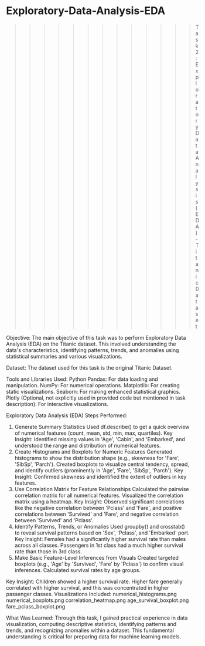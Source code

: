 # Exploratory-Data-Analysis-EDA

>>>>>>>>>>>>>Task 2: Exploratory Data Analysis (EDA) - Titanic Dataset

Objective:
The main objective of this task was to perform Exploratory Data Analysis (EDA) on the Titanic dataset. This involved understanding the data's characteristics, identifying patterns, trends, and anomalies using statistical summaries and various visualizations.

Dataset:
The dataset used for this task is the original Titanic Dataset.

Tools and Libraries Used:
Python
Pandas: For data loading and manipulation.
NumPy: For numerical operations.
Matplotlib: For creating static visualizations.
Seaborn: For making enhanced statistical graphics.
Plotly (Optional, not explicitly used in provided code but mentioned in task description): For interactive visualizations.

Exploratory Data Analysis (EDA) Steps Performed:
1. Generate Summary Statistics
Used df.describe() to get a quick overview of numerical features (count, mean, std, min, max, quartiles).
Key Insight: Identified missing values in 'Age', 'Cabin', and 'Embarked', and understood the range and distribution of numerical features.
2. Create Histograms and Boxplots for Numeric Features
Generated histograms to show the distribution shape (e.g., skewness for 'Fare', 'SibSp', 'Parch').
Created boxplots to visualize central tendency, spread, and identify outliers (prominently in 'Age', 'Fare', 'SibSp', 'Parch').
Key Insight: Confirmed skewness and identified the extent of outliers in key features.
3. Use Correlation Matrix for Feature Relationships
Calculated the pairwise correlation matrix for all numerical features.
Visualized the correlation matrix using a heatmap.
Key Insight: Observed significant correlations like the negative correlation between 'Pclass' and 'Fare', and positive correlations between 'Survived' and 'Fare', and negative correlation between 'Survived' and 'Pclass'.
4. Identify Patterns, Trends, or Anomalies
Used groupby() and crosstab() to reveal survival patterns based on 'Sex', 'Pclass', and 'Embarked' port.
Key Insight: Females had a significantly higher survival rate than males across all classes. Passengers in 1st class had a much higher survival rate than those in 3rd class.
5. Make Basic Feature-Level Inferences from Visuals
Created targeted boxplots (e.g., 'Age' by 'Survived', 'Fare' by 'Pclass') to confirm visual inferences.
Calculated survival rates by age groups.

Key Insight: 
Children showed a higher survival rate. Higher fare generally correlated with higher survival, and this was concentrated in higher passenger classes.
Visualizations Included:
numerical_histograms.png
numerical_boxplots.png
correlation_heatmap.png
age_survival_boxplot.png
fare_pclass_boxplot.png

What Was Learned:
Through this task, I gained practical experience in data visualization, computing descriptive statistics, identifying patterns and trends, and recognizing anomalies within a dataset. This fundamental understanding is critical for preparing data for machine learning models.
